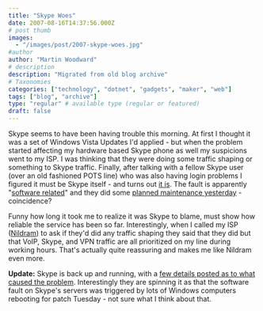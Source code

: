 ```yaml
---
title: "Skype Woes"
date: 2007-08-16T14:37:56.000Z
# post thumb
images:
  - "/images/post/2007-skype-woes.jpg"
#author
author: "Martin Woodward"
# description
description: "Migrated from old blog archive"
# Taxonomies
categories: ["technology", "dotnet", "gadgets", "maker", "web"]
tags: ["blog", "archive"]
type: "regular" # available type (regular or featured)
draft: false
---
```

Skype seems to have been having trouble this morning.  At first I thought it was a set of Windows Vista Updates I'd applied - but when the problem started affecting my hardware based Skype phone as well my suspicions went to my ISP.  I was thinking that they were doing some traffic shaping or something to Skype traffic.  Finally, after talking with a fellow Skype user (over an old fashioned POTS line) who was also having login problems I figured it must be Skype itself - and turns out [it is](http://heartbeat.skype.com/2007/08/problems_with_skype_login.html).  The fault is apparently "[software related](http://heartbeat.skype.com/2007/08/problems_with_skype_login.html)" and they did some [planned maintenance yesterday](http://heartbeat.skype.com/2007/08/planned_maintenance_on_15th_of.html) - coincidence? 

Funny how long it took me to realize it was Skype to blame, must show how reliable the service has been so far.  Interestingly, when I called my ISP ([Nildram](http://www.nildram.net/)) to ask if they'd did any traffic shaping they said that they did but that VoIP, Skype, and VPN traffic are all prioritized on my line during working hours.  That's actually quite reassuring and makes me like Nildram even more. 

**Update:**  Skype is back up and running, with a [few details posted as to what caused the problem](http://heartbeat.skype.com/2007/08/what_happened_on_august_16.html).  Interestingly they are spinning it as that the software fault on Skype's servers was triggered by lots of Windows computers rebooting for patch Tuesday - not sure what I think about that.